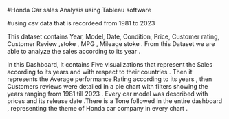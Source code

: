 #Honda Car sales Analysis using Tableau software

#using csv data that is recordeed from 1981 to 2023

This dataset contains Year, Model, Date, Condition, Price, Customer rating, Customer Review ,stoke , MPG , Mileage stoke . 
From this Dataset we are able to analyze the sales according to its year .

In this Dashboard, it contains Five visualizations that represent the Sales according to its years and with respect to their countries .
Then it represents the Average performance Rating according to its years , then Customers reviews were detailed in a pie chart with filters showing the years ranging from 1981 till 2023 . 
Every car model was described with prices and its release date .There is a Tone followed in the entire dashboard , representing the theme of Honda car company in every chart .
